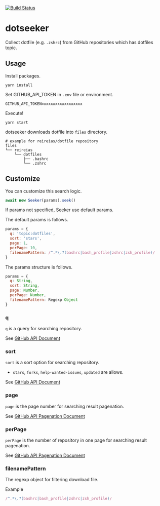 [![Build Status](https://travis-ci.org/reireias/dotseeker.svg?branch=master)](https://travis-ci.org/reireias/dotseeker)
# dotseeker

Collect dotfile (e.g. `.zshrc`) from GitHub repositories which has dotfiles topic.

## Usage
Install packages.

```console
yarn install
```

Set GITHUB_API_TOKEN in `.env` file or environment.

```
GITHUB_API_TOKEN=xxxxxxxxxxxxxxxxx
```

Execute!

```console
yarn start
```

dotseeker downloads dotfile into `files` directory.

```
# example for reireias/dotfile repository
files
└── reireias
    └── dotfiles
        ├── .bashrc
        └── .zshrc
```

## Customize
You can customize this search logic.

```js
await new Seeker(params).seek()
```

If params not specified, Seeker use default params.

The default params is follows.

```js
params = {
  q: 'topic:dotfiles',
  sort: 'stars',
  page: 1,
  perPage: 10,
  filenamePattern: /^.*\.?(bashrc|bash_profile|zshrc|zsh_profile)/
}
```

The params structure is follows.

```js
params = {
  q: String,
  sort: String,
  page: Number,
  perPage: Number,
  filenamePattern: Regexp Object
}
```

### q
`q` is a query for searching repository.

See [GitHub API Document](https://developer.github.com/v3/search/#parameters)

### sort
`sort` is a sort option for searching repository.
- `stars`, `forks`, `help-wanted-issues`, `updated` are allows.

See [GitHub API Document](https://developer.github.com/v3/search/#parameters)

### page
`page` is the page number for searching result pagenation.

See [GitHub API Pagenation Document](https://developer.github.com/v3/#pagination)

### perPage
`perPage` is the number of repository in one page for searching result pagenation.

See [GitHub API Pagenation Document](https://developer.github.com/v3/#pagination)

### filenamePattern
The regexp object for filtering download file.

Example
```js
/^.*\.?(bashrc|bash_profile|zshrc|zsh_profile)/
```

